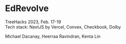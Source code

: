 # EdRevolve
TreeHacks 2023, Feb. 17-19  
Tech stack: NextJS by Vercel, Convex, Checkbook, Dolby

Michael Dacanay, Heerraa Ravindran, Kenta Lin